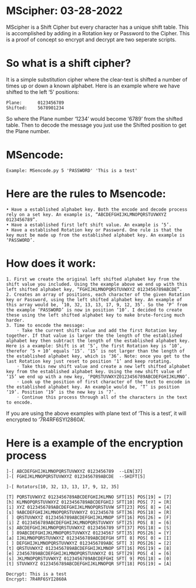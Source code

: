 # MScipher:  03-28-2022 
MScipher is a Shift Cipher but every character has a unique shift table. This is accomplished by adding in a Rotation key or Password to the Cipher. This is a proof of concept so encrypt and decrypt are two seperate scripts.

# So what is a shift cipher? 
It is a simple substitution cipher where the clear-text is shifted a number of times up or down a known alphabet. Here is an example where we have shifted to the left ‘5’ positions:
```
Plane:	    0123456789
Shifted:    5678901234
```

So where the Plane number ‘1234’ would become ‘6789’ from the shifted table. Then to decode the message you just use the Shifted position to get the Plane number. 


#
# MSencode: 
```
Example: MSencode.py 5 'PASSWORD' 'This is a test'
```

# Here are the rules to Msencode:
    • Have a established alphabet key. Both the encode and decode process rely on a set key. An example is, “ABCDEFGHIJKLMNOPQRSTUVWXYZ 0123456789”.
    • Have a established first left shift value. An example is ‘5’.
    • Have a established Rotation key or Password. One rule is that the key must be made up from the established alphabet key. An example is ‘PASSWORD’.

# How does it work:
    1. First we create the original left shifted alphabet key from the shift value you included. Using the example above we end up with this left shifted alphabet key, “FGHIJKLMNOPQRSTUVWXYZ 0123456789ABCDE”.
    2. Creates an array of positions, each character of the given Rotation key or Password, using the left shifted alphabet key. An example of this array would be, ‘10, 32, 13, 13, 17, 9, 12, 35’. So the ‘P’ from the example ‘PASSWORD’ is now in position ‘10’. I decided to create these using the left shifted alphabet key to make brute-forcing much harder. 
    3. Time to encode the message:
        ◦ Take the current shift value and add the first Rotation key together. If that value is larger the the length of the established alphabet key then subtract the length of the established alphabet key. Here is a example: Shift is at ‘5’, the first Rotation key is ‘10’, therefor ‘5 + 10’ equals ‘15’. ‘15’ is not larger than the length of the established alphabet key, which is ‘36’. Note: once you get to the last Rotation key just reset to position ‘1’ and keep rotating. 
        ◦ Take this new shift value and create a new left shifted alphabet key from the established alphabet key. Using the new shift value of ‘15’ we end up with a new key, ‘PQRSTUVWXYZ0123456789ABCDEFGHIJKLMNO’.
        ◦ Look up the position of first character of the text to encode in the established alphabet key. An example would be, ‘T’ is position ‘19’. Position ‘19’ is the new key is ‘7’.
        ◦ Continue this process through all of the characters in the text to encode.

If you are using the above examples with plane text of ‘This is a test’, it will encrypted to ‘7R4RF6SYI2860A’.


# Here is a example of the encryption process
```
]-[ ABCDEFGHIJKLMNOPQRSTUVWXYZ 0123456789  --LEN[37]
]-[ FGHIJKLMNOPQRSTUVWXYZ 0123456789ABCDE  --SHIFT[5]
 
]-[ Rotators[10, 32, 13, 13, 17, 9, 12, 35]
 
[T] PQRSTUVWXYZ 0123456789ABCDEFGHIJKLMNO SFT[15] POS[19] = [7]
[h] KLMNOPQRSTUVWXYZ 0123456789ABCDEFGHIJ SFT[10] POS[ 7] = [R]
[i] XYZ 0123456789ABCDEFGHIJKLMNOPQRSTUVW SFT[23] POS[ 8] = [4]
[s] 9ABCDEFGHIJKLMNOPQRSTUVWXYZ 012345678 SFT[36] POS[18] = [R]
[ ] QRSTUVWXYZ 0123456789ABCDEFGHIJKLMNOP SFT[16] POS[26] = [F]
[i] Z 0123456789ABCDEFGHIJKLMNOPQRSTUVWXY SFT[25] POS[ 8] = [6]
[s] ABCDEFGHIJKLMNOPQRSTUVWXYZ 0123456789 SFT[37] POS[18] = [S]
[ ] 89ABCDEFGHIJKLMNOPQRSTUVWXYZ 01234567 SFT[35] POS[26] = [Y]
[a] IJKLMNOPQRSTUVWXYZ 0123456789ABCDEFGH SFT[ 8] POS[ 0] = [I]
[ ] DEFGHIJKLMNOPQRSTUVWXYZ 0123456789ABC SFT[ 3] POS[26] = [2]
[t] QRSTUVWXYZ 0123456789ABCDEFGHIJKLMNOP SFT[16] POS[19] = [8]
[e] 23456789ABCDEFGHIJKLMNOPQRSTUVWXYZ 01 SFT[29] POS[ 4] = [6]
[s] JKLMNOPQRSTUVWXYZ 0123456789ABCDEFGHI SFT[ 9] POS[18] = [0]
[t] STUVWXYZ 0123456789ABCDEFGHIJKLMNOPQR SFT[18] POS[19] = [A]
 
Decrypt: This is a test
Encrypt: 7R4RF6SYI2860A

```


